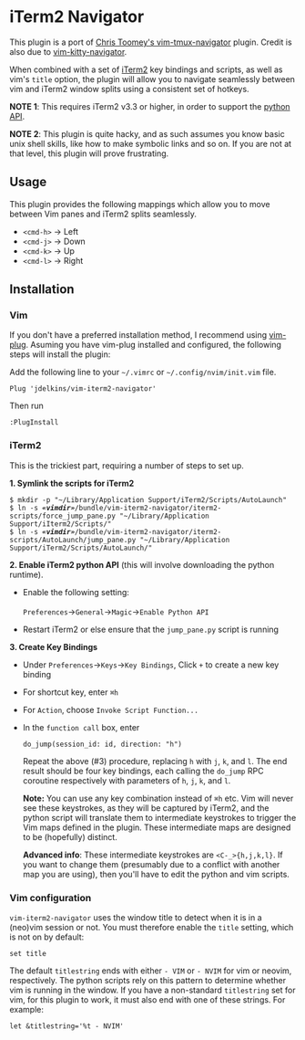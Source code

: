 iTerm2 Navigator
================

This plugin is a port of [Chris Toomey's
vim-tmux-navigator](https://github.com/christoomey/vim-tmux-navigator)
plugin. Credit is also due to [vim-kitty-navigator](https://github.com/knubie/vim-kitty-navigator).

When combined with a set of [iTerm2](https://iterm2.com) key bindings and
scripts, as well as vim's `title` option, the plugin will allow you to
navigate seamlessly between vim and iTerm2 window splits using a consistent set of
hotkeys.

**NOTE 1**: This requires iTerm2 v3.3 or higher, in order to support the
[python API](https://www.iterm2.com/python-api/).

**NOTE 2**: This plugin is quite hacky, and as such assumes you know basic unix
shell skills, like how to make symbolic links and so on. If you are not at that
level, this plugin will prove frustrating.

Usage
-----

This plugin provides the following mappings which allow you to move between
Vim panes and iTerm2 splits seamlessly.

- `<cmd-h>` → Left
- `<cmd-j>` → Down
- `<cmd-k>` → Up
- `<cmd-l>` → Right

Installation
------------

### Vim

If you don't have a preferred installation method, I recommend using
[vim-plug](https://github.com/junegunn/vim-plug).  Asuming you have vim-plug
installed and configured, the following steps will install the plugin:

Add the following line to your `~/.vimrc` or `~/.config/nvim/init.vim` file.

```viml
Plug 'jdelkins/vim-iterm2-navigator'
```

Then run

```viml
:PlugInstall
```

### iTerm2

This is the trickiest part, requiring a number of steps to set up.

**1. Symlink the scripts for iTerm2**

<pre lang="bash">
<code>$ mkdir -p "~/Library/Application Support/iTerm2/Scripts/AutoLaunch"
$ ln -s <i><b>«vimdir»</b></i>/bundle/vim-iterm2-navigator/iterm2-scripts/force_jump_pane.py "~/Library/Application Support/iIterm2/Scripts/"
$ ln -s <i><b>«vimdir»</b></i>/bundle/vim-iterm2-navigator/iterm2-scripts/AutoLaunch/jump_pane.py "~/Library/Application Support/iTerm2/Scripts/AutoLaunch/"
</code></pre>

**2. Enable iTerm2 python API** (this will involve downloading the python runtime).

  - Enable the following setting:<br/><br/>`Preferences`→`General`→`Magic`→`Enable Python API`

  - Restart iTerm2 or else ensure that the `jump_pane.py` script is running

**3. Create Key Bindings**

  - Under `Preferences`→`Keys`→`Key Bindings`, Click `+` to create a new key binding
  - For shortcut key, enter `⌘h`
  - For `Action`, choose `Invoke Script Function...`
  - In the `function call` box, enter

    `do_jump(session_id: id, direction: "h")`

    Repeat the above (#3) procedure, replacing `h` with `j`, `k`, and `l`.
    The end result should be four key bindings, each calling the `do_jump`
    RPC coroutine respectively with parameters of `h`, `j`, `k`, and `l`.

    **Note:** You can use any key combination instead of `⌘h` etc. Vim will
    never see these keystrokes, as they will be captured by iTerm2, and the
    python script will translate them to intermediate keystrokes to trigger the Vim maps defined in the plugin. These intermediate maps are
    designed to be (hopefully) distinct.

    **Advanced info**: These intermediate keystrokes are `<C-_>{h,j,k,l}`. If
    you want to change them (presumably due to a conflict with another map
    you are using), then you'll have to edit the python and vim scripts.

### Vim configuration
    
`vim-iterm2-navigator` uses the window title to detect when it is in a (neo)vim
session or not. You must therefore enable the `title` setting, which is not
on by default:

```viml
set title
```

The default `titlestring` ends with either `- VIM` or `- NVIM` for vim or
neovim, respectively. The python scripts rely on this pattern to determine
whether vim is running in the window. If you have a non-standard `titlestring`
set for vim, for this plugin to work, it must also end with one of these
strings. For example:

```viml
let &titlestring='%t - NVIM'
```

